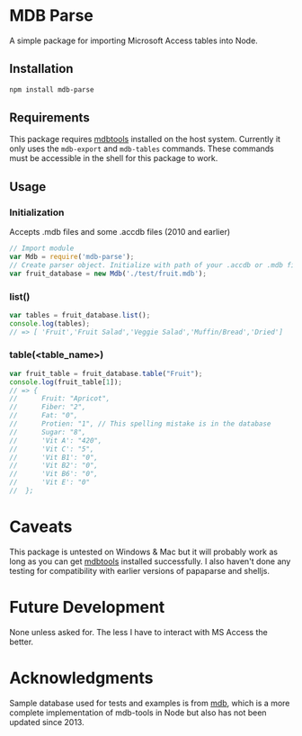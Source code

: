 # MDB Parse
A simple package for importing Microsoft Access tables into Node.

## Installation
```sh
npm install mdb-parse
```

## Requirements
This package requires [mdbtools](https://github.com/brianb/mdbtools) installed on the host system. 
Currently it only uses the `mdb-export` and `mdb-tables` commands. 
These commands must be accessible in the shell for this package to work.  

## Usage
### Initialization
Accepts .mdb files and some .accdb files (2010 and earlier)
```javascript
// Import module
var Mdb = require('mdb-parse');
// Create parser object. Initialize with path of your .accdb or .mdb file
var fruit_database = new Mdb('./test/fruit.mdb');
```
### list()
```javascript
var tables = fruit_database.list();
console.log(tables);
// => [ 'Fruit','Fruit Salad','Veggie Salad','Muffin/Bread','Dried'] 
```

### table(<table_name>)
```javascript
var fruit_table = fruit_database.table("Fruit");
console.log(fruit_table[1]);
// => {
//      Fruit: "Apricot",
//      Fiber: "2",
//      Fat: "0",
//      Protien: "1", // This spelling mistake is in the database
//      Sugar: "8",
//      'Vit A': "420",
//      'Vit C': "5",
//      'Vit B1': "0",
//      'Vit B2': "0",
//      'Vit B6': "0",
//      'Vit E': "0"
//  };
```
# Caveats
This package is untested on Windows & Mac but it will probably work as long as you can get 
[mdbtools](https://github.com/brianb/mdbtools) installed successfully. 
I also haven't done any testing for compatibility with earlier versions of papaparse and shelljs.

# Future Development
None unless asked for. The less I have to interact with MS Access the better.

# Acknowledgments
Sample database used for tests and examples is from [mdb](https://github.com/maxogden/node-mdb), 
which is a more complete implementation of mdb-tools in Node but also has not been updated since 2013.